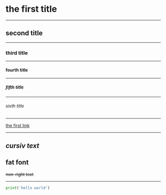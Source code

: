# the first title 
---


## second title 
---


### third title 
---


#### fourth title 
---


##### fifth title 
---


###### sixth title 
---


[the first link](https://b24.barneo.ru 'click to get to bitrix24')


---
*cursiv text* 
---


**fat font** 
---


~~non-right text~~ 


---
```python 
print('hello world')
```
